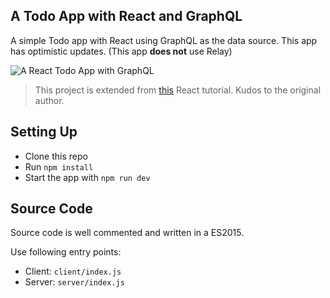 ## A Todo App with React and GraphQL

A simple Todo app with React using GraphQL as the data source. This app has optimistic updates. 
(This app **does not** use Relay)

![A React Todo App with GraphQL](https://cldup.com/TO16ICNaVZ.png)

> This project is extended from [this](http://pankajparashar.com/posts/todo-app-react-js/) React tutorial. Kudos to the original author.

## Setting Up

* Clone this repo
* Run `npm install`
* Start the app with `npm run dev`

## Source Code

Source code is well commented and written in a ES2015.

Use following entry points:

* Client: `client/index.js`
* Server: `server/index.js`


